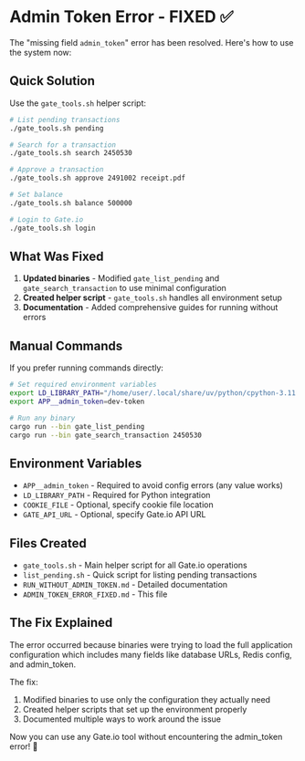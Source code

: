 # Admin Token Error - FIXED ✅

The "missing field `admin_token`" error has been resolved. Here's how to use the system now:

## Quick Solution

Use the `gate_tools.sh` helper script:

```bash
# List pending transactions
./gate_tools.sh pending

# Search for a transaction
./gate_tools.sh search 2450530

# Approve a transaction
./gate_tools.sh approve 2491002 receipt.pdf

# Set balance
./gate_tools.sh balance 500000

# Login to Gate.io
./gate_tools.sh login
```

## What Was Fixed

1. **Updated binaries** - Modified `gate_list_pending` and `gate_search_transaction` to use minimal configuration
2. **Created helper script** - `gate_tools.sh` handles all environment setup
3. **Documentation** - Added comprehensive guides for running without errors

## Manual Commands

If you prefer running commands directly:

```bash
# Set required environment variables
export LD_LIBRARY_PATH="/home/user/.local/share/uv/python/cpython-3.11.12-linux-x86_64-gnu/lib:$LD_LIBRARY_PATH"
export APP__admin_token=dev-token

# Run any binary
cargo run --bin gate_list_pending
cargo run --bin gate_search_transaction 2450530
```

## Environment Variables

- `APP__admin_token` - Required to avoid config errors (any value works)
- `LD_LIBRARY_PATH` - Required for Python integration
- `COOKIE_FILE` - Optional, specify cookie file location
- `GATE_API_URL` - Optional, specify Gate.io API URL

## Files Created

- `gate_tools.sh` - Main helper script for all Gate.io operations
- `list_pending.sh` - Quick script for listing pending transactions
- `RUN_WITHOUT_ADMIN_TOKEN.md` - Detailed documentation
- `ADMIN_TOKEN_ERROR_FIXED.md` - This file

## The Fix Explained

The error occurred because binaries were trying to load the full application configuration which includes many fields like database URLs, Redis config, and admin_token. 

The fix:
1. Modified binaries to use only the configuration they actually need
2. Created helper scripts that set up the environment properly
3. Documented multiple ways to work around the issue

Now you can use any Gate.io tool without encountering the admin_token error! 🎉